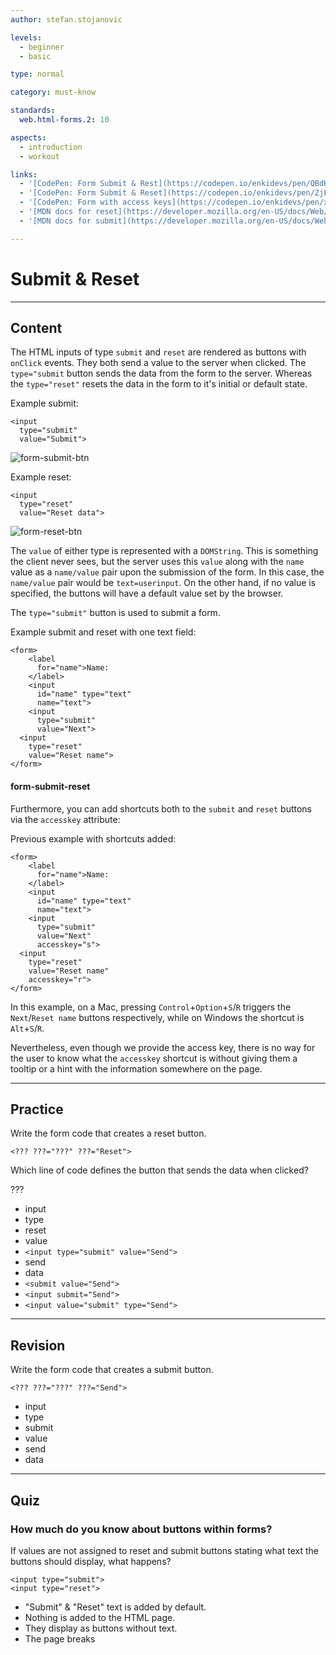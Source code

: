 ```yaml
---
author: stefan.stojanovic

levels:
  - beginner
  - basic

type: normal

category: must-know

standards:
  web.html-forms.2: 10

aspects:
  - introduction
  - workout

links:
  - '[CodePen: Form Submit & Rest](https://codepen.io/enkidevs/pen/QBdKym){code}'
  - '[CodePen: Form Submit & Reset](https://codepen.io/enkidevs/pen/ZjLpWm){code}'
  - '[CodePen: Form with access keys](https://codepen.io/enkidevs/pen/xJgEVv){code}'
  - '[MDN docs for reset](https://developer.mozilla.org/en-US/docs/Web/HTML/Element/input/reset){website}'
  - '[MDN docs for submit](https://developer.mozilla.org/en-US/docs/Web/HTML/Element/input/submit){website}'

---
```

# Submit & Reset
---
## Content

The HTML inputs of type `submit` and `reset` are rendered as buttons with `onClick` events. They both send a value to the server when clicked. The `type="submit` button sends the data from the form to the server. Whereas the `type="reset"` resets the data in the form to it's initial or default state.

Example submit:
```
<input
  type="submit"
  value="Submit">
```

![form-submit-btn](%3Csvg%20xmlns%3D%22http%3A%2F%2Fwww.w3.org%2F2000%2Fsvg%22%20width%3D%22320%22%20height%3D%2257%22%3E%3Cg%20fill%3D%22none%22%20fill-rule%3D%22evenodd%22%3E%3Crect%20width%3D%22320%22%20height%3D%2257%22%20fill%3D%22%23FFF%22%20rx%3D%229%22%2F%3E%3Ctext%20fill%3D%22%23000%22%20font-family%3D%22ArialMT%2C%20Arial%22%20font-size%3D%2211.5%22%3E%3Ctspan%20x%3D%2227%22%20y%3D%2232%22%3ESubmit%20%3C%2Ftspan%3E%3C%2Ftext%3E%3Crect%20width%3D%2250%22%20height%3D%2217%22%20x%3D%2219%22%20y%3D%2220%22%20stroke%3D%22%23D9D9D9%22%20rx%3D%224%22%2F%3E%3C%2Fg%3E%3C%2Fsvg%3E)


Example reset:
```
<input
  type="reset"
  value="Reset data">
```

![form-reset-btn](%3Csvg%20xmlns%3D%22http%3A%2F%2Fwww.w3.org%2F2000%2Fsvg%22%20width%3D%22320%22%20height%3D%2257%22%3E%3Cg%20fill%3D%22none%22%20fill-rule%3D%22evenodd%22%3E%3Crect%20width%3D%22320%22%20height%3D%2257%22%20fill%3D%22%23FFF%22%20rx%3D%229%22%2F%3E%3Ctext%20fill%3D%22%23000%22%20font-family%3D%22ArialMT%2C%20Arial%22%20font-size%3D%2211.5%22%3E%3Ctspan%20x%3D%2227%22%20y%3D%2232%22%3EReset%20%3C%2Ftspan%3E%3C%2Ftext%3E%3Crect%20width%3D%2246%22%20height%3D%2217%22%20x%3D%2219%22%20y%3D%2220%22%20stroke%3D%22%23D9D9D9%22%20rx%3D%224%22%2F%3E%3C%2Fg%3E%3C%2Fsvg%3E)

<!--[View CodePen](https://codepen.io/enkidevs/pen/QBdKym)-->

The `value` of either type is represented with a `DOMString`. This is something the client never sees, but the server uses this `value` along with the `name` value as a `name/value` pair upon the submission of the form. In this case, the `name/value` pair would be `text=userinput`. On the other hand, if no value is specified, the buttons will have a default value set by the browser.

The `type="submit"` button is used to submit a form.

Example submit and reset with one text field:
```
<form>
    <label
      for="name">Name:
    </label>
    <input
      id="name" type="text"
      name="text">
    <input
      type="submit"
      value="Next">
  <input
    type="reset"
    value="Reset name">
</form>
```

#### form-submit-reset

<!--[View CodePen](https://codepen.io/enkidevs/pen/ZjLpWm)-->

Furthermore, you can add shortcuts both to the `submit` and `reset` buttons via the `accesskey` attribute:

Previous example with shortcuts added:
```
<form>
    <label
      for="name">Name:
    </label>
    <input
      id="name" type="text"
      name="text">
    <input
      type="submit"
      value="Next"
      accesskey="s">
  <input
    type="reset"
    value="Reset name"
    accesskey="r">
</form>
```

<!--[View CodePen](https://codepen.io/enkidevs/pen/xJgEVv)-->

In this example, on a Mac, pressing `Control`+`Option`+`S`/`R` triggers the `Next`/`Reset name` buttons respectively, while on Windows the shortcut is `Alt`+`S`/`R`.

Nevertheless, even though we provide the access key, there is no way for the user to know what the `accesskey` shortcut is without giving them a tooltip or a hint with the information somewhere on the page.

---
## Practice

Write the form code that creates a reset button.

`<??? ???="???" ???="Reset">`

Which line of code defines the button that sends the data when clicked?

???

* input
* type
* reset
* value
* `<input type="submit" value="Send">`
* send
* data
* `<submit value="Send">`
* `<input submit="Send">`
* `<input value="submit" type="Send">`

---
## Revision

Write the form code that creates a submit button.

`<??? ???="???" ???="Send">`

* input
* type
* submit
* value
* send
* data

---
## Quiz

### How much do you know about buttons within forms?

If values are not assigned to reset and submit buttons stating what text the buttons should display, what happens?

```
<input type="submit">
<input type="reset">
```

* "Submit" & "Reset" text is added by default.
* Nothing is added to the HTML page.
* They display as buttons without text.
* The page breaks
